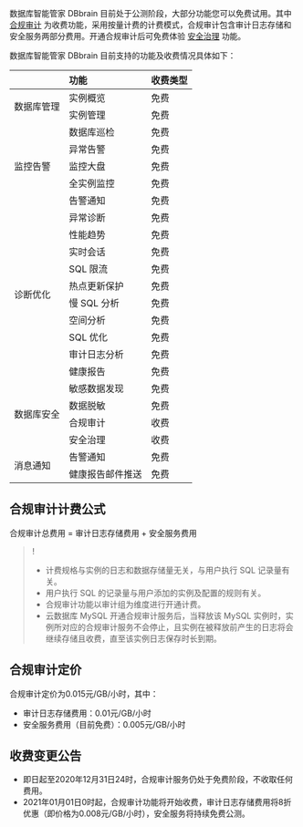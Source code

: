 数据库智能管家 DBbrain 目前处于公测阶段，大部分功能您可以免费试用。其中 [合规审计](https://cloud.tencent.com/document/product/1130/49728) 为收费功能，采用按量计费的计费模式，合规审计包含审计日志存储和安全服务两部分费用。开通合规审计后可免费体验 [安全治理](https://cloud.tencent.com/document/product/1130/49731) 功能。

数据库智能管家 DBbrain 目前支持的功能及收费情况具体如下：
<table>
<thead>
<tr>
<th colspan=2>功能</th>
<th>收费类型</th>
</tr>
</thead>
<tbody>
<tr>
<td rowspan=2>数据库管理</td>
<td>实例概览</td>
<td>免费</td>
</tr>
<tr>
<td>实例管理</td>
<td>免费</td>
</tr>
<tr>
<td rowspan=5>监控告警</td>
<td>数据库巡检</td>
<td>免费</td>
</tr>
<tr>
<td>异常告警</td>
<td>免费</td>
</tr>
<tr>
<td>监控大盘</td>
<td>免费</td>
</tr>
<tr>
<td>全实例监控</td>
<td>免费</td>
</tr>
<tr>
<td>告警通知</td>
<td>免费</td>
</tr>
<tr>
<td rowspan=10>诊断优化</td>
<td>异常诊断</td>
<td>免费</td>
</tr>
<tr>
<td>性能趋势</td>
<td>免费</td>
</tr>
<tr>
<td>实时会话</td>
<td>免费</td>
</tr>
<tr>
<td>SQL 限流</td>
<td>免费</td>
</tr>
<tr>
<td>热点更新保护</td>
<td>免费</td>
</tr>
<tr>
<td>慢 SQL 分析</td>
<td>免费</td>
</tr>
<tr>
<td>空间分析</td>
<td>免费</td>
</tr>
<tr>
<td>SQL 优化</td>
<td>免费</td>
</tr>
<tr>
<td>审计日志分析</td>
<td>免费</td>
</tr>
<tr>
<td>健康报告</td>
<td>免费</td>
</tr>
<tr>
<td rowspan=4>数据库安全</td>
<td>敏感数据发现</td>
<td>免费</td>
</tr>
<tr>
<td>数据脱敏</td>
<td>免费</td>
</tr>
<tr>
<td>合规审计</td>
<td>收费</td>
</tr>
<tr>
<td>安全治理</td>
<td>收费</td>
</tr>
<tr>
<td rowspan=2>消息通知</td>
<td>告警通知</td>
<td>免费</td>
</tr>
<tr>
<td>健康报告邮件推送</td>
<td>免费</td>
</tr>
</tbody></table>

## 合规审计计费公式
合规审计总费用 = 审计日志存储费用 + 安全服务费用

>!
>- 计费规格与实例的日志和数据存储量无关，与用户执行 SQL 记录量有关。
>- 用户执行 SQL 的记录量与用户添加的实例及配置的规则有关。
>- 合规审计功能以审计组为维度进行开通计费。
>- 云数据库 MySQL 开通合规审计服务后，当释放该 MySQL 实例时，实例所对应的合规审计服务不会停止，且实例在被释放前产生的日志将会继续存储且收费，直至该实例日志保存时长到期。

 <span id = "hgsjdj"></span>
## 合规审计定价
合规审计定价为0.015元/GB/小时，其中：
- 审计日志存储费用：0.01元/GB/小时
- 安全服务费用（目前免费）：0.005元/GB/小时

## 收费变更公告
- 即日起至2020年12月31日24时，合规审计服务仍处于免费阶段，不收取任何费用。
- 2021年01月01日0时起，合规审计功能将开始收费，审计日志存储费用将8折优惠（即价格为0.008元/GB/小时），安全服务将持续免费公测。
